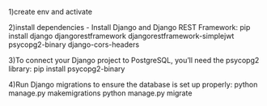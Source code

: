 1)create env and activate 

2)install dependencies - 
Install Django and Django REST Framework:
pip install django djangorestframework djangorestframework-simplejwt psycopg2-binary django-cors-headers


3)To connect your Django project to PostgreSQL, you’ll need the psycopg2 library:
pip install psycopg2-binary

4)Run Django migrations to ensure the database is set up properly:
python manage.py makemigrations
python manage.py migrate


